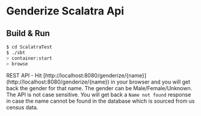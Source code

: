 # Genderize Scalatra Api #

## Build & Run ##

```sh
$ cd ScalatraTest
$ ./sbt
> container:start
> browse
```

REST API - Hit [http://localhost:8080/genderize/{name}]
(http://localhost:8080/genderize/{name}) in your browser and you will get back the gender for that name. 
The gender can be Male/Female/Unknown. The API is not case sensitive.
You will get back a `Name not found` response in case the name cannot be found in the database which is sourced from 
us census data.

